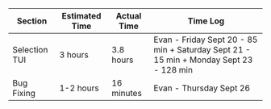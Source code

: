 | Section                      | Estimated Time | Actual Time | Time Log                                                                               |
| ---------------------------- | -------------- | ----------- | -------------------------------------------------------------------------------------- |
| Selection TUI                | 3 hours        | 3.8 hours   | Evan - Friday Sept 20 - 85 min + Saturday Sept 21 - 15 min + Monday Sept 23 - 128 min  | 
| Bug Fixing                   | 1-2 hours      | 16 minutes  | Evan - Thursday Sept 26                                                                |

